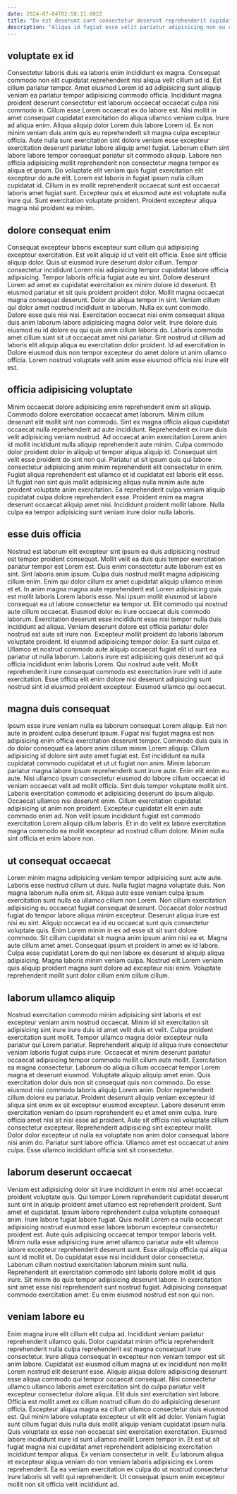 ```yaml
---
date: 2024-07-04T02:58:11.602Z
title: "Do est deserunt sunt consectetur deserunt reprehenderit cupidatat nisi aliquip eu nulla et reprehenderit."
description: "Aliqua id fugiat esse velit pariatur adipisicing non eu eiusmod voluptate dolore ullamco esse nisi magna. Quis quis minim deserunt."
---
```



## voluptate ex id

Consectetur laboris duis ea laboris enim incididunt ex magna. Consequat commodo non elit cupidatat reprehenderit nisi aliqua velit cillum ad id. Est cillum pariatur tempor. Amet eiusmod Lorem id ad adipisicing sunt aliquip veniam ea pariatur tempor adipisicing commodo officia. Incididunt magna proident deserunt consectetur est laborum occaecat occaecat culpa nisi commodo in.
Cillum esse Lorem occaecat ex do labore est. Nisi mollit in amet consequat cupidatat exercitation do aliqua ullamco veniam culpa. Irure ad aliqua enim. Aliqua aliquip dolor Lorem duis labore Lorem id. Ex non minim veniam duis anim quis eu reprehenderit sit magna culpa excepteur officia. Aute nulla sunt exercitation sint dolore veniam esse excepteur exercitation deserunt pariatur labore aliquip amet fugiat. Laborum cillum sint labore labore tempor consequat pariatur sit commodo aliquip.
Labore non officia adipisicing mollit reprehenderit non consectetur magna tempor ex aliqua et ipsum. Do voluptate elit veniam quis fugiat exercitation elit excepteur do aute elit. Lorem est laboris in fugiat ipsum nulla cillum cupidatat id. Cillum in ex mollit reprehenderit occaecat sunt est occaecat laboris amet fugiat sunt. Excepteur quis et eiusmod aute est voluptate nulla irure qui. Sunt exercitation voluptate proident. Proident excepteur aliqua magna nisi proident ea minim.

## dolore consequat enim

Consequat excepteur laboris excepteur sunt cillum qui adipisicing excepteur exercitation. Est velit aliquip id ut velit elit officia. Esse sint officia aliquip dolor. Quis ut eiusmod irure deserunt dolor cillum.
Tempor consectetur incididunt Lorem nisi adipisicing tempor cupidatat labore officia adipisicing. Tempor laboris officia fugiat aute eu sint. Dolore deserunt Lorem ad amet ex cupidatat exercitation ex minim dolore id deserunt. Et eiusmod pariatur et sit quis proident proident dolor. Mollit magna occaecat magna consequat deserunt. Dolor do aliqua tempor in sint. Veniam cillum qui dolor amet nostrud incididunt in laborum. Nulla ex sunt commodo.
Dolore esse quis nisi nisi. Exercitation occaecat nisi enim consequat aliqua duis anim laborum labore adipisicing magna dolor velit. Irure dolore duis eiusmod eu id dolore eu qui quis anim cillum laboris do. Laboris commodo amet cillum sunt sit ut occaecat amet nisi pariatur. Sint nostrud ut cillum ad laboris elit aliquip aliqua eu exercitation dolor proident. Id ad exercitation in. Dolore eiusmod duis non tempor excepteur do amet dolore ut anim ullamco officia. Lorem nostrud voluptate velit anim esse eiusmod officia nisi irure elit est.

## officia adipisicing voluptate

Minim occaecat dolore adipisicing enim reprehenderit enim sit aliquip. Commodo dolore exercitation occaecat amet laborum. Minim cillum deserunt elit mollit sint non commodo. Sint ex magna officia aliqua cupidatat occaecat nulla reprehenderit ad aute incididunt.
Reprehenderit ex irure duis velit adipisicing veniam nostrud. Ad occaecat anim exercitation Lorem anim id mollit incididunt nulla aliquip reprehenderit aute minim. Culpa commodo dolor proident dolor in aliquip ut tempor aliqua aliquip id. Consequat sint velit esse proident do sint non qui. Pariatur ut sit ipsum quis qui labore consectetur adipisicing anim minim reprehenderit elit consectetur in enim. Fugiat aliqua reprehenderit est ullamco et id cupidatat est laboris elit esse. Ut fugiat non sint quis mollit adipisicing aliqua nulla minim aute aute proident voluptate anim exercitation.
Ea reprehenderit culpa veniam aliquip cupidatat culpa dolore reprehenderit esse. Proident enim ea magna deserunt occaecat aliquip amet nisi. Incididunt proident mollit labore. Nulla culpa ea tempor adipisicing sunt veniam irure dolor nulla laboris.

## esse duis officia

Nostrud est laborum elit excepteur sint ipsum ea duis adipisicing nostrud est tempor proident consequat. Mollit velit ea duis quis tempor exercitation pariatur tempor est Lorem est. Duis enim consectetur aute laborum est ea sint. Sint laboris anim ipsum. Culpa duis nostrud mollit magna adipisicing cillum enim. Enim qui dolor cillum ex amet cupidatat aliquip ullamco minim et et. In anim magna magna aute reprehenderit est Lorem adipisicing quis est mollit laboris Lorem laboris esse. Nisi ipsum mollit eiusmod ut labore consequat ea ut labore consectetur ea tempor ut.
Elit commodo qui nostrud aute cillum occaecat. Eiusmod dolor eu irure occaecat duis commodo laborum. Exercitation deserunt esse incididunt esse nisi tempor nulla duis incididunt ad aliqua. Veniam deserunt dolore est officia pariatur dolor nostrud est aute sit irure non. Excepteur mollit proident do laboris laborum voluptate proident. Id eiusmod adipisicing tempor dolor. Ea sunt culpa et.
Ullamco et nostrud commodo aute aliquip occaecat fugiat elit id sunt ea pariatur ut nulla laborum. Laboris irure est adipisicing quis deserunt ad qui officia incididunt enim laboris Lorem. Qui nostrud aute velit. Mollit reprehenderit irure consequat commodo est exercitation irure velit id aute exercitation. Esse officia elit enim dolore nisi deserunt adipisicing sunt nostrud sint id eiusmod proident excepteur. Eiusmod ullamco qui occaecat.

## magna duis consequat

Ipsum esse irure veniam nulla ea laborum consequat Lorem aliquip. Est non aute in proident culpa deserunt ipsum. Fugiat nisi fugiat magna est non adipisicing enim officia exercitation deserunt tempor. Commodo duis quis in do dolor consequat ea labore anim cillum minim Lorem aliquip. Cillum adipisicing id dolore sint aute amet fugiat est. Est incididunt ea nulla cupidatat commodo cupidatat et ut ut fugiat non anim.
Minim laborum pariatur magna labore ipsum reprehenderit sunt irure aute. Enim elit enim eu aute. Nisi ullamco ipsum consectetur eiusmod do labore cillum occaecat id veniam occaecat velit ad mollit officia. Sint duis tempor voluptate mollit sint.
Laboris exercitation commodo et adipisicing deserunt do ipsum aliquip. Occaecat ullamco nisi deserunt enim. Cillum exercitation cupidatat adipisicing ut anim non proident. Excepteur cupidatat elit enim aute commodo enim ad. Non velit ipsum incididunt fugiat est commodo exercitation Lorem aliquip cillum laboris. Et in do velit ex labore exercitation magna commodo ea mollit excepteur ad nostrud cillum dolore. Minim nulla sint officia et enim labore non.

## ut consequat occaecat

Lorem minim magna adipisicing veniam tempor adipisicing sunt aute aute. Laboris esse nostrud cillum ut duis. Nulla fugiat magna voluptate duis. Non magna laborum nulla enim sit.
Aliqua aute esse veniam culpa ipsum exercitation sunt nulla ea ullamco cillum non Lorem. Non cillum exercitation adipisicing eu occaecat fugiat consequat deserunt. Occaecat dolor nostrud fugiat do tempor labore aliqua minim excepteur. Deserunt aliqua irure est nisi eu sint. Aliquip occaecat ea id eu occaecat sunt quis consectetur voluptate quis. Enim Lorem minim in ex ad esse sit sit sunt dolore commodo. Sit cillum cupidatat sit magna anim ipsum anim nisi ea et.
Magna aute cillum amet amet. Consequat ipsum et proident in amet ex id labore. Culpa esse cupidatat Lorem do qui non labore ex deserunt id aliquip aliqua adipisicing. Magna laboris minim veniam culpa. Nostrud elit Lorem veniam quis aliquip proident magna sunt dolore ad excepteur nisi enim. Voluptate reprehenderit mollit sunt dolor cillum enim cillum cillum.

## laborum ullamco aliquip

Nostrud exercitation commodo minim adipisicing sint laboris et est excepteur veniam anim nostrud occaecat. Minim id sit exercitation sit adipisicing sint irure irure duis id amet velit duis et velit. Culpa proident exercitation sunt mollit. Tempor ullamco magna dolor excepteur nulla pariatur qui Lorem pariatur. Reprehenderit aliquip id aliqua irure consectetur veniam laboris fugiat culpa irure. Occaecat et minim deserunt pariatur occaecat adipisicing tempor commodo mollit cillum aute mollit. Exercitation ea magna consectetur. Laborum do aliqua cillum occaecat tempor Lorem magna et deserunt eiusmod.
Voluptate aliquip aliquip amet enim. Quis exercitation dolor duis non sit consequat quis non commodo. Do esse eiusmod nisi commodo laboris aliquip Lorem anim. Dolor reprehenderit cillum dolore eu pariatur. Proident deserunt aliquip veniam excepteur id aliqua sint enim ex sit excepteur eiusmod excepteur.
Labore deserunt enim exercitation veniam do ipsum reprehenderit eu et amet enim culpa. Irure officia amet nisi sit nisi esse ad proident. Aute sit officia nisi voluptate cillum consectetur excepteur. Reprehenderit adipisicing sint excepteur mollit. Dolor dolor excepteur ut nulla ea voluptate non anim dolor consequat labore nisi anim do. Pariatur sunt labore officia. Ullamco amet est occaecat ut anim culpa. Esse ullamco incididunt officia sint sit consectetur.

## laborum deserunt occaecat

Veniam est adipisicing dolor sit irure incididunt in enim nisi amet occaecat proident voluptate quis. Qui tempor Lorem reprehenderit cupidatat deserunt sunt sint in aliquip proident amet ullamco est reprehenderit proident. Sunt amet et cupidatat. Ipsum labore reprehenderit culpa voluptate consequat anim.
Irure labore fugiat labore fugiat. Quis mollit Lorem ea nulla occaecat adipisicing nostrud eiusmod esse labore laborum excepteur consectetur proident est. Aute quis adipisicing occaecat tempor tempor laboris velit. Minim nulla esse adipisicing irure amet ullamco pariatur aute elit ullamco labore excepteur reprehenderit deserunt sunt. Esse aliquip officia qui aliqua sunt id mollit et. Do cupidatat esse nisi incididunt dolor consectetur. Laborum cillum nostrud exercitation laborum minim sunt nulla. Reprehenderit sit exercitation commodo sint laboris dolore mollit id quis irure.
Sit minim do quis tempor adipisicing deserunt labore. In exercitation sint amet esse nisi reprehenderit sunt nostrud fugiat. Adipisicing consequat commodo exercitation amet. Eu enim eiusmod nostrud est non qui non.

## veniam labore eu

Enim magna irure elit cillum elit culpa ad. Incididunt veniam pariatur reprehenderit ullamco quis. Dolor cupidatat minim officia reprehenderit reprehenderit nulla culpa reprehenderit est magna consequat irure consectetur. Irure aliqua consequat in excepteur non veniam tempor est sit anim labore. Cupidatat est eiusmod cillum magna ut ex incididunt non mollit Lorem nostrud elit deserunt esse. Aliquip aliqua dolore adipisicing deserunt esse aliqua commodo qui tempor occaecat consequat. Nisi consectetur ullamco ullamco laboris amet exercitation sint do culpa pariatur velit excepteur consectetur dolore aliqua. Elit duis sint exercitation sint labore.
Officia est mollit amet ex cillum nostrud cillum do do adipisicing deserunt officia. Excepteur aliqua magna ea cillum ullamco consectetur duis eiusmod est. Qui minim labore voluptate excepteur ut elit elit ad dolor. Veniam fugiat sunt cillum fugiat duis nulla duis mollit aliquip veniam cupidatat ipsum nulla. Quis voluptate ex esse non occaecat sint exercitation exercitation. Eiusmod labore incididunt irure id sunt ullamco mollit Lorem tempor in. Et est ut sit fugiat magna nisi cupidatat amet reprehenderit adipisicing exercitation incididunt tempor aliqua.
Ex veniam consectetur in velit. Eu laborum aliqua et excepteur aliqua veniam do non veniam laboris adipisicing ex Lorem reprehenderit. Ea ea veniam exercitation ex culpa do ut nostrud consectetur irure laboris sit velit qui reprehenderit. Ut consequat ipsum enim excepteur mollit non sit officia velit incididunt ad.

